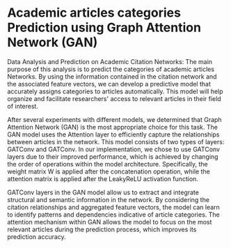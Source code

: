 # Academic articles categories Prediction using Graph Attention Network (GAN)
Data Analysis and Prediction on Academic Citation Networks: The main purpose of this analysis is to predict the categories of academic articles Networks. By using the information contained in the citation network and the associated feature vectors, we can develop a predictive model that accurately assigns categories to articles automatically. This model will help organize and facilitate researchers' access to relevant articles in their field of interest.

After several experiments with different models, we determined that Graph Attention Network (GAN) is the most appropriate choice for this task. The GAN model uses the Attention layer to efficiently capture the relationships between articles in the network. This model consists of two types of layers: GATConv and GATConv. In our implementation, we chose to use GATConv layers due to their improved performance, which is achieved by changing the order of operations within the model architecture. Specifically, the weight matrix W is applied after the concatenation operation, while the attention matrix is applied after the LeakyReLU activation function.

GATConv layers in the GAN model allow us to extract and integrate structural and semantic information in the network. By considering the citation relationships and aggregated feature vectors, the model can learn to identify patterns and dependencies indicative of article categories. The attention mechanism within GAN allows the model to focus on the most relevant articles during the prediction process, which improves its prediction accuracy.
